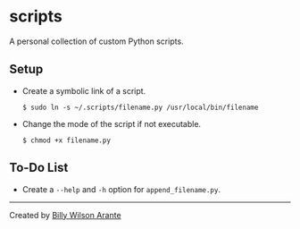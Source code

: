 # scripts
A personal collection of custom Python scripts.
## Setup
- Create a symbolic link of a script.
    ```
    $ sudo ln -s ~/.scripts/filename.py /usr/local/bin/filename
    ```
- Change the mode of the script if not executable.
    ```
    $ chmod +x filename.py
    ```
## To-Do List
- Create a `--help` and `-h` option for `append_filename.py`.
---
Created by [Billy Wilson Arante](https://arantebw.github.io/)
